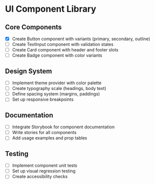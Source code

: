 # UI Component Library

## Core Components
- [x] Create Button component with variants (primary, secondary, outline)
- [ ] Create TextInput component with validation states
- [ ] Create Card component with header and footer slots
- [ ] Create Badge component with color variants

## Design System
- [ ] Implement theme provider with color palette
- [ ] Create typography scale (headings, body text)
- [ ] Define spacing system (margins, paddings)
- [ ] Set up responsive breakpoints

## Documentation
- [ ] Integrate Storybook for component documentation
- [ ] Write stories for all components
- [ ] Add usage examples and prop tables

## Testing
- [ ] Implement component unit tests
- [ ] Set up visual regression testing
- [ ] Create accessibility checks